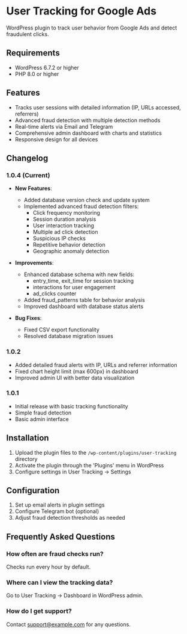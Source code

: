 # User Tracking for Google Ads

WordPress plugin to track user behavior from Google Ads and detect fraudulent clicks.

## Requirements
- WordPress 6.7.2 or higher
- PHP 8.0 or higher

## Features

- Tracks user sessions with detailed information (IP, URLs accessed, referrers)
- Advanced fraud detection with multiple detection methods
- Real-time alerts via Email and Telegram
- Comprehensive admin dashboard with charts and statistics
- Responsive design for all devices

## Changelog

### 1.0.4 (Current)
- **New Features**:
  - Added database version check and update system
  - Implemented advanced fraud detection filters:
    * Click frequency monitoring
    * Session duration analysis
    * User interaction tracking
    * Multiple ad click detection
    * Suspicious IP checks
    * Repetitive behavior detection
    * Geographic anomaly detection

- **Improvements**:
  - Enhanced database schema with new fields:
    * entry_time, exit_time for session tracking
    * interactions for user engagement
    * ad_clicks counter
  - Added fraud_patterns table for behavior analysis
  - Improved dashboard with database status alerts

- **Bug Fixes**:
  - Fixed CSV export functionality
  - Resolved database migration issues

### 1.0.2
- Added detailed fraud alerts with IP, URLs and referrer information
- Fixed chart height limit (max 600px) in dashboard
- Improved admin UI with better data visualization

### 1.0.1
- Initial release with basic tracking functionality
- Simple fraud detection
- Basic admin interface

## Installation

1. Upload the plugin files to the `/wp-content/plugins/user-tracking` directory
2. Activate the plugin through the 'Plugins' menu in WordPress
3. Configure settings in User Tracking → Settings

## Configuration

1. Set up email alerts in plugin settings
2. Configure Telegram bot (optional)
3. Adjust fraud detection thresholds as needed

## Frequently Asked Questions

### How often are fraud checks run?
Checks run every hour by default.

### Where can I view the tracking data?
Go to User Tracking → Dashboard in WordPress admin.

### How do I get support?
Contact support@example.com for any questions.